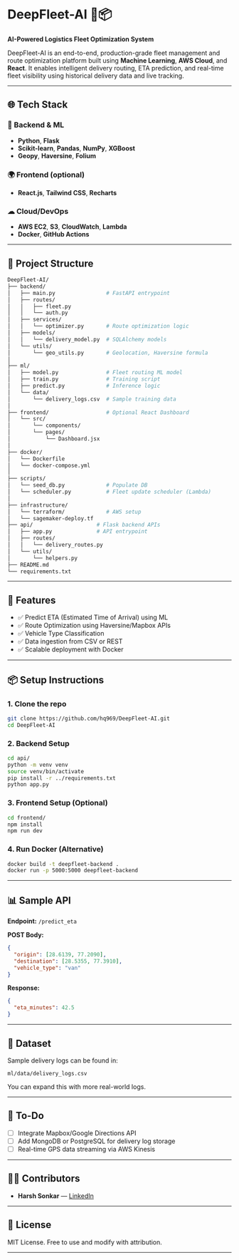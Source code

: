 # DeepFleet-AI 🚚📦  
**AI-Powered Logistics Fleet Optimization System**

DeepFleet-AI is an end-to-end, production-grade fleet management and route optimization platform built using **Machine Learning**, **AWS Cloud**, and **React**. It enables intelligent delivery routing, ETA prediction, and real-time fleet visibility using historical delivery data and live tracking.

---

## 🌐 Tech Stack

### 🧠 Backend & ML
- **Python**, **Flask**
- **Scikit-learn**, **Pandas**, **NumPy**, **XGBoost**
- **Geopy**, **Haversine**, **Folium**

### 🌍 Frontend (optional)
- **React.js**, **Tailwind CSS**, **Recharts**

### ☁ Cloud/DevOps
- **AWS EC2**, **S3**, **CloudWatch**, **Lambda**
- **Docker**, **GitHub Actions**

---

## 📁 Project Structure

```bash
DeepFleet-AI/
├── backend/
│   ├── main.py                # FastAPI entrypoint
│   ├── routes/
│   │   ├── fleet.py
│   │   └── auth.py
│   ├── services/
│   │   └── optimizer.py       # Route optimization logic
│   ├── models/
│   │   └── delivery_model.py  # SQLAlchemy models
│   └── utils/
│       └── geo_utils.py       # Geolocation, Haversine formula
│
├── ml/
│   ├── model.py               # Fleet routing ML model
│   ├── train.py               # Training script
│   ├── predict.py             # Inference logic
│   └── data/
│       └── delivery_logs.csv  # Sample training data
│
├── frontend/                  # Optional React Dashboard
│   └── src/
│       └── components/
│       └── pages/
│           └── Dashboard.jsx
│
├── docker/
│   └── Dockerfile
│   └── docker-compose.yml
│
├── scripts/
│   └── seed_db.py             # Populate DB
│   └── scheduler.py           # Fleet update scheduler (Lambda)
│
├── infrastructure/
│   └── terraform/             # AWS setup
│   └── sagemaker-deploy.tf                                                                                                                                 
├── api/                    # Flask backend APIs
│   ├── app.py              # API entrypoint
│   ├── routes/
│   │   └── delivery_routes.py
│   └── utils/
│       └── helpers.py 
├── README.md
└── requirements.txt  
````

---

## 🚀 Features

* ✅ Predict ETA (Estimated Time of Arrival) using ML
* ✅ Route Optimization using Haversine/Mapbox APIs
* ✅ Vehicle Type Classification
* ✅ Data ingestion from CSV or REST
* ✅ Scalable deployment with Docker

---

## 📦 Setup Instructions

### 1. Clone the repo

```bash
git clone https://github.com/hq969/DeepFleet-AI.git
cd DeepFleet-AI
```

### 2. Backend Setup

```bash
cd api/
python -m venv venv
source venv/bin/activate
pip install -r ../requirements.txt
python app.py
```

### 3. Frontend Setup (Optional)

```bash
cd frontend/
npm install
npm run dev
```

### 4. Run Docker (Alternative)

```bash
docker build -t deepfleet-backend .
docker run -p 5000:5000 deepfleet-backend
```

---

## 📊 Sample API

**Endpoint:** `/predict_eta`

**POST Body:**

```json
{
  "origin": [28.6139, 77.2090],
  "destination": [28.5355, 77.3910],
  "vehicle_type": "van"
}
```

**Response:**

```json
{
  "eta_minutes": 42.5
}
```

---

## 📂 Dataset

Sample delivery logs can be found in:

```
ml/data/delivery_logs.csv
```

You can expand this with more real-world logs.

---

## 📌 To-Do

* [ ] Integrate Mapbox/Google Directions API
* [ ] Add MongoDB or PostgreSQL for delivery log storage
* [ ] Real-time GPS data streaming via AWS Kinesis

---

## 👨‍💻 Contributors

* **Harsh Sonkar** —  [LinkedIn](https://www.linkedin.com/in/harsh-sonkar-232573250)

---

## 📄 License

MIT License. Free to use and modify with attribution.

---


